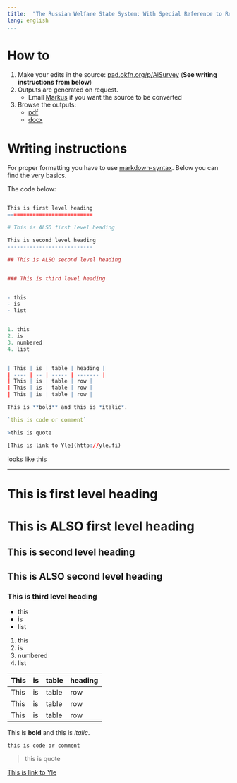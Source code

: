 ```yaml
---
title:  "The Russian Welfare State System: With Special Reference to Regional Inequality"
lang: english
...
```


How to
==========================

1. Make your edits in the source: [pad.okfn.org/p/AiSurvey](http://pad.okfn.org/p/AiSurvey) (**See writing instructions from below**)
2. Outputs are generated on request. 
	- Email <a href="mailto:markus.kainu@helsinki.fi?Subject=compile regional inequality" target="_top"> Markus</a> if you want the source to be converted
3. Browse the outputs:
	- [pdf](regional_inequality.docx)
	- [docx](regional_inequality.docx)




Writing instructions
==========================

For proper formatting you have to use [markdown-syntax](https://help.github.com/articles/markdown-basics). Below you can find the very basics.

The code below:

```r

This is first level heading
===========================

# This is ALSO first level heading

This is second level heading
---------------------------

## This is ALSO second level heading


### This is third level heading


- this
- is
- list


1. this
2. is
3. numbered
4. list


| This | is | table | heading |
| ---- | -- | ----- | ------- |
| This | is | table | row |
| This | is | table | row |
| This | is | table | row |

This is **bold** and this is *italic*.

`this is code or comment`

>this is quote

[This is link to Yle](http://yle.fi)

```

looks like this

*********

This is first level heading
===========================

# This is ALSO first level heading

This is second level heading
---------------------------

## This is ALSO second level heading


### This is third level heading


- this
- is
- list


1. this
2. is
3. numbered
4. list


| This | is | table | heading |
| ---- | -- | ----- | ------- |
| This | is | table | row |
| This | is | table | row |
| This | is | table | row |

This is **bold** and this is *italic*.

`this is code or comment`

>this is quote

[This is link to Yle](http://yle.fi)
